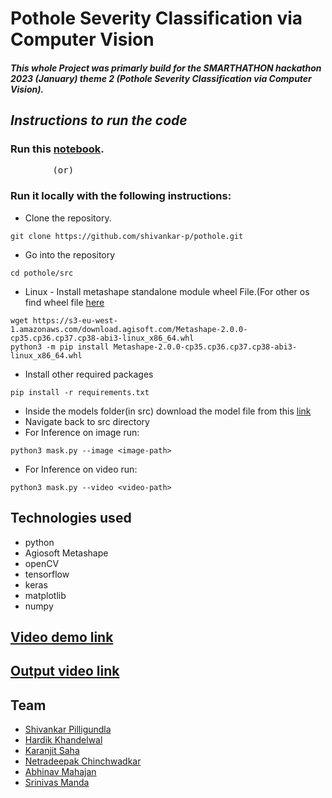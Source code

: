 # Pothole Severity Classification via Computer Vision
##### This whole Project was primarly build for the SMARTHATHON hackathon 2023 (January) theme 2 (Pothole Severity Classification via Computer Vision).

## _Instructions to run the code_
### Run this [notebook](https://colab.research.google.com/drive/153bOqpGplhfOoz8-_T6x5dmdYNLEN5_l?usp=sharing).
 <pre>        (or)           </pre>
### Run it locally with the following instructions:
- Clone the repository.
```console
git clone https://github.com/shivankar-p/pothole.git
```
- Go into the repository
```console
cd pothole/src
```
- Linux - Install metashape standalone module wheel File.(For other os find wheel file [here](https://www.agisoft.com/downloads/installer/)
```console
wget https://s3-eu-west-1.amazonaws.com/download.agisoft.com/Metashape-2.0.0-cp35.cp36.cp37.cp38-abi3-linux_x86_64.whl
python3 -m pip install Metashape-2.0.0-cp35.cp36.cp37.cp38-abi3-linux_x86_64.whl
```
- Install other required packages
```console
pip install -r requirements.txt
```
- Inside the models folder(in src) download the model file from this [link](https://drive.google.com/file/d/17IY3CnSz7AaIXwE7Q8RSkAV4_6UPiO6-/view)
- Navigate back to src directory
- For Inference on image run:
```console
python3 mask.py --image <image-path>
```
- For Inference on video run:
```console
python3 mask.py --video <video-path>
```
## Technologies used
- python
- Agiosoft Metashape
- openCV
- tensorflow
- keras
- matplotlib
- numpy

## [Video demo link](https://www.youtube.com/watch?v=AVYgmbHnvBQ)

## [Output video link](https://www.youtube.com/watch?v=9Fv6yXQz52g)


## Team
- [Shivankar Pilligundla](https://www.linkedin.com/in/shivankar-pilligundla-a1112a201/)
- [Hardik Khandelwal](https://www.linkedin.com/in/hardik-khandelwal-533599205/)
- [Karanjit Saha](https://www.linkedin.com/in/karanjit-saha-65a02122b/)
- [Netradeepak Chinchwadkar](https://www.linkedin.com/in/netradeepak-chinchwadkar-30728a201/)
- [Abhinav Mahajan](https://www.linkedin.com/in/abhinav-mahajan-727068233/)
- [Srinivas Manda](https://www.linkedin.com/in/srinivas-manda-41a302224/)




